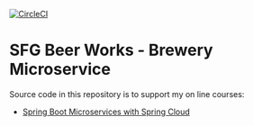 [![CircleCI](https://circleci.com/gh/crbechtel/mssc-brewery.svg?style=svg)](https://circleci.com/gh/crbechtel/mssc-brewery)
# SFG Beer Works - Brewery Microservice

Source code in this repository is to support my on line courses:
* [Spring Boot Microservices with Spring Cloud](https://www.udemy.com/spring-boot-microservices-with-spring-cloud-beginner-to-guru/?couponCode=GIT_HUB2)
